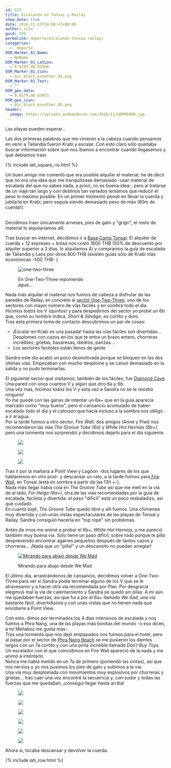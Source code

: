 ```yaml
---
id: 525
title: Escalando en Tonsai y Railay
show_date: true
date: 2016-11-13T14:08:47+00:00
author: sito
guid: 525
permalink: deporte/escalando-tonsai-railay/
categories:
  -  deporte
OSM_Marker_01_Name:
  - NoName
OSM_Marker_01_LatLon:
  - 8.0193,98.83568
OSM_Marker_01_Icon:
  - mic_black_pinother_02.png
OSM_Marker_01_Text:
  - ""
OSM_geo_data:
  - 8.0179,98.83053
OSM_geo_icon:
  - mic_black_pinother_02.png
header:
  image: https://uploads.andeandaran.com/2016/11/GOPR6980.jpg
---
```

Las playas pueden esperar...


  Las dos primeras palabras que me vinieron a la cabeza cuando pensamos en venir a Tailandia fueron Krabi y escalar. Con esto claro sólo quedaba buscar información sobre qué nos íbamos a encontrar cuando llegásemos y qué debíamos traer.<!--more-->
  

  {% include iati_square_rio.html %}
  
  Un buen amigo me comentó que era posible alquilar el material, he de decir que no era una idea que me tranquilizase demasiado -usar material de escalada del que no sabes nada, a priori, no es buena idea-, pero al tratarse de un viaje tan largo y con destinos tan variados teníamos que reducir el peso lo máximo posible. En un primer momento pensé en llevar la cuerda y jubilarla en Krabi, pero seguía siendo demasiado peso de más (80m de cuerda!).
  
  <br /> Decidimos traer únicamente arneses, pies de gato y "grigri", el resto de material lo alquilaríamos allí.



  Tras buscar en internet, decidimos ir a <a href="http://basecamptonsai.com" target="_blank" rel="noopener">Base Camp Tonsai</a>: El alquiler de cuerda + 12 expreses + bolsa nos costó 1600 THB (50% de descuento por alquiler superior a 3 días, lo alquilamos 4) y compramos la guía de escalada de Tailandia y Laos por otros 800 THB (existen guías sólo de Krabi más económicas -500 THB- ).
<figure id="attachment_512" style="width: 250px" class="wp-caption alignleft">

<img class="wp-image-512 size-wcsmall" src="https://uploads.andeandaran.com/2016/11/GOPR5937-250x188.jpg" alt="one-two-three"  /> <figcaption class="wp-caption-text">En One-Two-Three reponiendo agua...</figcaption></figure> 


  Nada más alquilar el material nos fuimos de cabeza a disfrutar de las paredes de Railay, en concreto al <a href="https://www.thecrag.com/climbing/thailand/krabi/area/15687337" target="_blank" rel="noopener">sector One-Two-Three</a>, uno de los sectores con mayor número de vías fáciles y en sombra todo el día.<br /> Hicimos todos los V (quintos) y para despedirnos del sector yo probé un 6b que, como su nombre indica, <em>Short & Savage</em>, es cortito y duro.<br /> Tras esta primera toma de contacto descubrimos un par de cosas:


<ul style="list-style-type: circle;">
  <li>
    ¡Escalar en Krabi es una pasada! hasta las vías fáciles son divertidas... Desplomes con cazos en los que te entra un brazo entero, chorreras increíbles, grietas, bavaresas, diedros, panzas...
  </li>
  <li>
    Los sectores facilotes están llenos de gente
  </li>
</ul>

Sandra este día acabó un poco desmotivada porque se bloqueó en las dos últimas vías. Empezaban con mucho desplome y se cansó demasiado en la salida y no pudo terminarlas.


El siguiente sector que visitamos, también de los fáciles, fue <a href="https://www.thecrag.com/climbing/thailand/krabi/area/13949929" target="_blank" rel="noopener">Diamond Cave</a>. Una pared con unos cuantos V y algún que otro 6a y 6b.<br /> Una vez más, hicimos todos los V y esta vez a Sandra no se le resistió ninguno!<br /> Yo me quedé con las ganas de intentar un 6a+ que en la guía aparecía marcado como "muy bueno", pero el cansancio acumulado de haber escalado todo el día y el calorazo que hacía incluso a la sombra nos obligó a ir al agua.<br /> Por la tarde fuimos a otro sector, <em>Fire Wall</em>, dos amigos (Anne y Piwi) nos recomendaron las vías <em>The Groove Tube (6a)</em> y <em>White Hot Hernias (6b+)</em>, pero una tormenta nos sorprendió y decidimos dejarlo para el día siguiente.


<div id='gallery-10' class='gallery galleryid-525 gallery-columns-3 gallery-size-wcfixedheightsmall'>
  <figure > 
  
  <div>
    <a href='https://uploads.andeandaran.com/2016/11/GOPR6989.jpg'><img src="https://uploads.andeandaran.com/2016/11/GOPR6989.jpg"  /></a>
  </div></figure><figure > 
  
  <div>
    <a href='https://uploads.andeandaran.com/2016/11/GOPR6987.jpg'><img src="https://uploads.andeandaran.com/2016/11/GOPR6987.jpg"  /></a>
  </div></figure><figure > 
  
  <div>
    <a href='https://uploads.andeandaran.com/2016/11/GOPR6999.jpg'><img src="https://uploads.andeandaran.com/2016/11/GOPR6999.jpg"  /></a>
  </div></figure>
</div>


  Tras ir por la mañana a Point View y Lagoon -dos lugares de los que hablaremos en otro post- y descansar un rato, a la tarde fuimos para<a href="https://www.thecrag.com/climbing/thailand/krabi/area/15688129" target="_blank" rel="noopener"> Fire Wall</a>, en Tonsai (está en sombra a partir de las 13h +-).<br /> Nada más llegar había cola en <em>The Groove Tube</em> así que me metí en la vía de al lado, <em>For Helga (6a+)</em>, otra de las vías recomendadas por la guía de escalada, facilota y divertida: el paso "difícil" está un poco resbaladizo, así que cuidado.<br /> En cuanto bajé, <em>The Groove Tube</em> quedó libre y allí fuimos. Una chimenea muy divertida y con unas vistas espectaculares de las playas de Tonsai y Railay. Sandra consiguió hacerla en "top rope" sin problemas.



    
    
  Antes de irnos me animé a probar el 6b+, <em>White Hot Hernias</em>, y me pareció también muy buena vía. Sólo tiene un paso difícil, sobre todo porque te pilla desprevenido encontrar agarres pequeños después de tantos cazos y chorreras... ¡Nada que un "pilla!" y un descansito no puedan arreglar!
<figure id="attachment_536" >

<a href="https://uploads.andeandaran.com/2016/11/GOPR7024.jpg" target="_blank" rel="noopener"><img class="wp-image-536 size-medium" src="https://uploads.andeandaran.com/2016/11/GOPR7024-300x225.jpg" alt="Mirando para abajo desde We Mad" /></a><figcaption class="wp-caption-text">Mirando para abajo desde We Mad</figcaption></figure> 


  El último día, arrastrándonos de cansancio, decidimos volver a One-Two-Three para ver si Sandra podía terminar alguno de los V que se le atravesaron y a hacer otra vía recomendada por Piwi. Por desgracia elegimos mal la vía de calentamiento y Sandra se quedó sin pilas. A mi aún me quedaban fuerzas, así que fui a por el 6a+ llamado <em>We Sad</em>, una vía bastante fácil, divertidísima y con unas vistas que no tienen nada que envidiarle a Point View.



  Con esto, dimos por terminados los 4 días intensivos de escalada y nos fuimos a Phra Nang, una de las playas más bonitas del mundo -o eso dicen, a mi Meñakoz me gusta más-.<br /> Tras una tormenta que nos dejó empapados nos fuimos para el hotel, pero al pasar por el sector de <a href="https://www.thecrag.com/climbing/thailand/krabi/area/27628014" target="_blank" rel="noopener">Phra Nang Beach</a> se me pusieron los dientes largos con un 7a cortito y con una pinta increíble llamado <em>Don´t Buy Toys</em>.<br /> Un escalador con el que coincidimos en Fire Wall apareció de la nada y me animó a intentarlo.<br /> Nunca me había metido en un 7a de primero (poniendo las cintas), así que mis nervios y yo nos pusimos los pies de gato y subimos a la vía.<br /> Una vía muy desplomada con movimientos muy explosivos por chorreras y grietas... tras caer una vez encontré la secuencia y, con sudor y todas las fuerzas que me quedaban, ¡conseguí llegar hasta arriba!


<div id='gallery-11' class='gallery galleryid-525 gallery-columns-3 gallery-size-wccarouselsmall'>
  <figure > 
  
  <div>
    <a href='https://uploads.andeandaran.com/2016/11/MG_9553.jpg'><img src="https://uploads.andeandaran.com/2016/11/MG_9553.jpg" class="attachment-wccarouselsmall size-wccarouselsmall" /></a>
  </div></figure><figure > 
  
  <div>
    <a href='https://uploads.andeandaran.com/2016/11/MG_9555.jpg'><img src="https://uploads.andeandaran.com/2016/11/MG_9555.jpg" class="attachment-wccarouselsmall size-wccarouselsmall" /></a>
  </div></figure><figure > 
  
  <div>
    <a href='https://uploads.andeandaran.com/2016/11/MG_9556.jpg'><img src="https://uploads.andeandaran.com/2016/11/MG_9556.jpg" class="attachment-wccarouselsmall size-wccarouselsmall" /></a>
  </div></figure><figure > 
  
  <div>
    <a href='https://uploads.andeandaran.com/2016/11/MG_9559.jpg'><img src="https://uploads.andeandaran.com/2016/11/MG_9559.jpg" class="attachment-wccarouselsmall size-wccarouselsmall" /></a>
  </div></figure><figure > 
  
  <div class='gallery-icon portrait'>
    <a href='https://uploads.andeandaran.com/2016/11/MG_9560.jpg'><img src="https://uploads.andeandaran.com/2016/11/MG_9560.jpg" class="attachment-wccarouselsmall size-wccarouselsmall" /></a>
  </div></figure><figure > 
  
  <div>
    <a href='https://uploads.andeandaran.com/2016/11/MG_9562.jpg'><img src="https://uploads.andeandaran.com/2016/11/MG_9562.jpg" class="attachment-wccarouselsmall size-wccarouselsmall" /></a>
  </div></figure>
</div>

Ahora si, tocaba descansar y devolver la cuerda.

{% include iati_row.html %}
